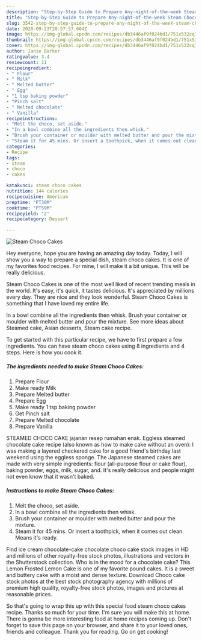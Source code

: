 ```yaml
---
description: "Step-by-Step Guide to Prepare Any-night-of-the-week Steam Choco Cakes"
title: "Step-by-Step Guide to Prepare Any-night-of-the-week Steam Choco Cakes"
slug: 3542-step-by-step-guide-to-prepare-any-night-of-the-week-steam-choco-cakes
date: 2020-09-23T20:57:57.604Z
image: https://img-global.cpcdn.com/recipes/db3446af9f024bd1/751x532cq70/steam-choco-cakes-recipe-main-photo.jpg
thumbnail: https://img-global.cpcdn.com/recipes/db3446af9f024bd1/751x532cq70/steam-choco-cakes-recipe-main-photo.jpg
cover: https://img-global.cpcdn.com/recipes/db3446af9f024bd1/751x532cq70/steam-choco-cakes-recipe-main-photo.jpg
author: Janie Barker
ratingvalue: 3.4
reviewcount: 11
recipeingredient:
- " Flour"
- " Milk"
- " Melted butter"
- " Egg"
- "1 tsp baking powder"
- "Pinch salt"
- " Melted chocolate"
- " Vanilla"
recipeinstructions:
- "Melt the choco, set aside."
- "In a bowl combine all the ingredients then whisk."
- "Brush your container or moulder with melted butter and pour the mixture."
- "Steam it for 45 mins. Or insert a toothpick, when it comes out clean. Means it&#39;s ready."
categories:
- Recipe
tags:
- steam
- choco
- cakes

katakunci: steam choco cakes 
nutrition: 144 calories
recipecuisine: American
preptime: "PT30M"
cooktime: "PT59M"
recipeyield: "2"
recipecategory: Dessert

---
```



![Steam Choco Cakes](https://img-global.cpcdn.com/recipes/db3446af9f024bd1/751x532cq70/steam-choco-cakes-recipe-main-photo.jpg)

Hey everyone, hope you are having an amazing day today. Today, I will show you a way to prepare a special dish, steam choco cakes. It is one of my favorites food recipes. For mine, I will make it a bit unique. This will be really delicious.

Steam Choco Cakes is one of the most well liked of recent trending meals in the world. It's easy, it's quick, it tastes delicious. It's appreciated by millions every day. They are nice and they look wonderful. Steam Choco Cakes is something that I have loved my entire life.

In a bowl combine all the ingredients then whisk. Brush your container or moulder with melted butter and pour the mixture. See more ideas about Steamed cake, Asian desserts, Steam cake recipe.


To get started with this particular recipe, we have to first prepare a few ingredients. You can have steam choco cakes using 8 ingredients and 4 steps. Here is how you cook it.

<!--inarticleads1-->

##### The ingredients needed to make Steam Choco Cakes:

1. Prepare  Flour
1. Make ready  Milk
1. Prepare  Melted butter
1. Prepare  Egg
1. Make ready 1 tsp baking powder
1. Get Pinch salt
1. Prepare  Melted chocolate
1. Prepare  Vanilla


STEAMED CHOCO CAKE jajanan resep rumahan enak. Eggless steamed chocolate cake recipe (also known as how to make cake without an oven): I was making a layered checkered cake for a good friend&#39;s birthday last weekend using the eggless sponge. The Japanese steamed cakes are made with very simple ingredients: flour (all-purpose flour or cake flour), baking powder, eggs, milk, sugar, and. It&#39;s really delicious and people might not even know that it wasn&#39;t baked. 

<!--inarticleads2-->

##### Instructions to make Steam Choco Cakes:

1. Melt the choco, set aside.
1. In a bowl combine all the ingredients then whisk.
1. Brush your container or moulder with melted butter and pour the mixture.
1. Steam it for 45 mins. Or insert a toothpick, when it comes out clean. Means it&#39;s ready.


Find ice cream chocolate-cake chocolate choco cake stock images in HD and millions of other royalty-free stock photos, illustrations and vectors in the Shutterstock collection. Who is in the mood for a chocolate cake? This Lemon Frosted Lemon Cake is one of my favorite pound cakes. It is a sweet and buttery cake with a moist and dense texture. Download Choco cake stock photos at the best stock photography agency with millions of premium high quality, royalty-free stock photos, images and pictures at reasonable prices. 

So that's going to wrap this up with this special food steam choco cakes recipe. Thanks so much for your time. I'm sure you will make this at home. There is gonna be more interesting food at home recipes coming up. Don't forget to save this page on your browser, and share it to your loved ones, friends and colleague. Thank you for reading. Go on get cooking!
